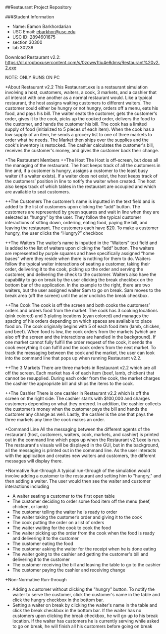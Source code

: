 ##Restaurant Project Repository

###Student Information
  + Name: Eamon Barkhordarian
  + USC Email: ebarkhor@usc.edu
  + USC ID: 2894601675
  + section 30300
  + lab 30239 

Download Restaurant v2.2: 
https://dl.dropboxusercontent.com/s/0zcww1tiu4e8dms/Restaurant%20v2.2.exe

NOTE: ONLY RUNS ON PC

+About Restaurant v2.2
This Restaurant.exe is a restaurant simulation involving a host, customers, waiters, a cook, 3 markets, and a cashier that all interact with one another as a normal restaurant would. Like a typical restaurant, the host assigns waiting customers to different waiters. The customer could either be hungry or not hungry, orders off a menu, eats his food, and pays his bill. The waiter seats the customer, gets the customer's order, gives it to the cook, picks up the cooked order, delivers the food to the customer, and hands the customer his bill. The cook has a limited supply of food (initialized to 5 pieces of each item). When the cook has a low supply of an item, he sends a grocery list to one of three markets to order what he needs. The Market then ships over the supplies and the cook's inventory is restocked. The cashier calculates the customer's bill, receives the customer's money, and gives the customer back their change.

+The Restaurant Members
++The Host
The Host is off-screen, but does all the managing of the restaurant. The host keeps track of all the customers in line and, if a customer is hungry, assigns a customer to the least busy waiter (if a waiter exists). If a waiter does not exist, the host keeps track of the customers’ position in line to notify the waiter when created. The host also keeps track of which tables in the restaurant are occupied and which are available to seat customers.

++The Customers
The customer’s name is inputted in the text field and is added to the list of customers upon clicking the “add” button. The customers are represented by green squares and wait in line when they are selected as “hungry” by the user. They follow the typical customer interactions of sitting down, ordering, eating food, paying the bill, and leaving the restaurant. The customers each have $20. To make a customer hungry, the user clicks the “Hungry?” checkbox

++The Waiters
The waiter’s name is inputted in the “Waiters” text field and is added to the list of waiters upon clicking the “add” button. The waiters are represented by purple squares and have specifically assigned “home bases” where they reside when there is nothing for them to do. Waiters follow the typical waiter interactions of seating a customer, taking their order, delivering it to the cook, picking up the order and serving the customer, and delivering the check to the customer. 
Waiters also have the capability to go on break by the user clicking the break checkbox on the bottom bar of the application. In the example to the right, there are two waiters, but the user assigned waiter Sam to go on break. Sam moves to the break area (off the screen) until the user unclicks the break checkbox.

++The Cook
The cook is off the screen and both cooks the customers’ orders and orders food from the market. The cook has 3 cooking locations (pink colored) and 3 plating locations (cyan colored) and manages the spacing of his orders depending on which spaces are available to place food on. The cook originally begins with 5 of each food item (lamb, chicken, and beef). When food is low, the cook orders from the markets (which are also off the screen and the interactions are handled in the background). If one market cannot fully fulfill the order request of the cook, it sends the cook everything it can fulfill and the cook orders from the next market. To track the messaging between the cook and the market, the user can look into the command line that pops up when running Restaurant v2.2.

++The 3 Markets
There are three markets in Restaurant v2.2 which are all off the screen. Each market has 4 of each item (beef, lamb, chicken) that cannot be resupplied. During each order from the cook, the market charges the cashier the appropriate bill and ships the items to the cook.

++The Cashier
There is one cashier in Restaurant v2.2 which is off the screen on the right side. The cashier starts with $100,000 and charges customers depending on what they ordered. In addition, the cashier collects the customer’s money when the customer pays the bill and hands the customer any change as well. Lastly, the cashier is the one that pays the three markets any time the cook makes an order.



+Command Line
All the messaging between the different agents of the restaurant (host, customers, waiters, cook, markets, and cashier) is printed out in the command line which pops up when the Restaurant v2.1.exe is run. The restaurant's visuals will be displayed in the GUI, but in the background, all the messaging is printed out in the command line. As the user interacts with the application and creates new waiters and customers, the different messages will display there.


+Normative Run-through
A typical run-through of the simulation would involve adding a customer to the restaurant and setting him to "hungry," and then adding a waiter. The user would then see the waiter and customer interactions including
- A waiter seating a customer to the first open table
- The customer deciding to order some food item off the menu (beef, chicken, or lamb)
- The customer telling the waiter he is ready to order
- The waiter taking the customer’s order and giving it to the cook
- The cook putting the order on a list of orders
- The waiter waiting for the cook to cook the food
- The waiter picking up the order from the cook when the food is ready and delivering it to the customer
- The customer eating the food
- The customer asking the waiter for the receipt when he is done eating
- The waiter going to the cashier and getting the customer's bill and delivering it to the customer
- The customer receiving the bill and leaving the table to go to the cashier
- The customer paying the cashier and receiving change


+Non-Normative Run-through
- Adding a customer without clicking the "hungry" button. To notify the waiter to serve the customer, click the customer's name in the table and click the hungry checkbox in the bottom bar.
- Setting a waiter on break by clicking the waiter's name in the table and click the break checkbox in the bottom bar. If the waiter has no customers upon clicking the break checkbox, he will go up to his break location. If the waiter has customers he is currently serving while asked to go on break, he will finish all his customers before going on break
